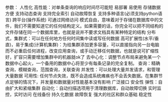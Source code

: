 参数：
人性化
高性能：对单条查询的响应时间尽可能短
易部署
易使用
存储数据方便
支持动态查询
支持完全索引
自动故障恢复
支持多种语言(必须支持python语言)
跨平台(操作系统)
可通过网络访问
模式自由，意味着对于存储在数据库中的文件，我们不需要知道它的任何结构定义。如果需要的话，你完全可以把不同结构的文件存储在同一个数据库里，也就是说并不要求文档具有某种特定的结构
分布式，集群式：可以在任何地方任何时间集中读或写任何数据
高可扩展性(水平/垂直)，易于集成(计算机集群)：为给集群添加更多容量，可以直接指向另一台电脑而不必重启任何进程，改变应用查询，或手动迁移任何数据，也就是说可扩缩性好，扩容只需要增加集群中的机器就ok了
去中心化：调整节点布局来避免某一个数据中心起火，一个备用的数据中心将至少有每条记录的完全复制。
查询：精确查询，模糊查询，范围查询，关联查询
并发性：可以处理大量并发请求，和管理大量数据
可用性: 任何节点失效，既不会造成系统瘫痪也不会丢失数据。在集群节点足够的情况下，并发量和数据量对性能基本没有影响
广泛接口
安全性
弹性：自由扩大和紧缩集群
自动化：自动扫描选项用于清理数据库，自动故障切换
实时监控，实时访问 
在线备份
持久化数据
故障恢复
强大的社区和群众基础
稳定性